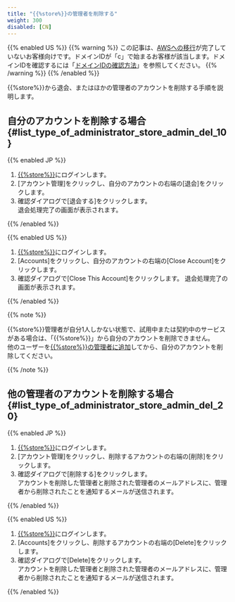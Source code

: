 ```yaml
---
title: "{{%store%}}の管理者を削除する"
weight: 300
disabled: [CN]
---
```

{{% enabled US %}}
{{% warning %}}
この記事は、[AWSへの移行](https://www.kintone.com/aws-migration/)が完了していないお客様向けです。ドメインIDが「c」で始まるお客様が該当します。ドメインIDを確認するには「[ドメインIDの確認方法](/general/ja/admin/list_old/domainid.html)」を参照してください。
{{% /warning %}}
{{% /enabled %}}

{{%store%}}から退会、またはほかの管理者のアカウントを削除する手順を説明します。

## 自分のアカウントを削除する場合 {#list_type_of_administrator_store_admin_del_10}

{{% enabled JP %}}

1. [{{%store%}}](https://store.cybozu.com/manage/)にログインします。
1. [アカウント管理]をクリックし、自分のアカウントの右端の[退会]をクリックします。
1. 確認ダイアログで[退会する]をクリックします。  
   退会処理完了の画面が表示されます。

{{% /enabled %}}

{{% enabled US %}}

1. [{{%store%}}](https://store.kintone.com/)にログインします。
1. [Accounts]をクリックし、自分のアカウントの右端の[Close Account]をクリックします。
1. 確認ダイアログで[Close This Account]をクリックします。
   退会処理完了の画面が表示されます。

{{% /enabled %}}

{{% note %}}

{{%store%}}管理者が自分1人しかない状態で、試用中または契約中のサービスがある場合は、「{{%store%}}」から自分のアカウントを削除できません。  
他のユーザーを[{{%store%}}の管理者に追加](/general/ja/admin/list_administrator/list_type_of_administrator/store_admin.html)してから、自分のアカウントを削除してください。  

{{% /note %}}

## 他の管理者のアカウントを削除する場合 {#list_type_of_administrator_store_admin_del_20}

{{% enabled JP %}}

1. [{{%store%}}](https://store.cybozu.com/manage/)にログインします。
1. [アカウント管理]をクリックし、削除するアカウントの右端の[削除]をクリックします。
1. 確認ダイアログで[削除する]をクリックします。  
   アカウントを削除した管理者と削除された管理者のメールアドレスに、管理者から削除されたことを通知するメールが送信されます。

{{% /enabled %}}

{{% enabled US %}}

1. [{{%store%}}](https://store.kintone.com/)にログインします。
1. [Accounts]をクリックし、削除するアカウントの右端の[Delete]をクリックします。
1. 確認ダイアログで[Delete]をクリックします。  
   アカウントを削除した管理者と削除された管理者のメールアドレスに、管理者から削除されたことを通知するメールが送信されます。

{{% /enabled %}}
